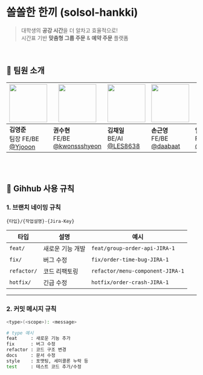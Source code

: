 # 쏠쏠한 한끼 (solsol-hankki)

> 대학생의 **공강 시간**을 더 알차고 효율적으로!  
> 시간표 기반 **맞춤형 그룹 주문** & **예약 주문** 플랫폼


<br />

## 👥 팀원 소개

| <img src="https://github.com/Yjooon.png" width="100px"/> | <img src="https://github.com/kwonssshyeon.png" width="100px"/> | <img src="https://github.com/LES8638.png" width="100px"/> | <img src="https://github.com/daabaat.png" width="100px"/> | <img src="https://github.com/jinyeong212.png" width="100px"/> |
|---|---|---|---|---|
| **김영준**<br>팀장 FE/BE<br>[@Yjooon](https://github.com/Yjooon) | **권수현**<br>FE/BE<br>[@kwonssshyeon](https://github.com/kwonssshyeon) | **김채일**<br>BE/AI<br>[@LES8638](https://github.com/LES8638) | **손근영**<br>FE/BE<br>[@daabaat](https://github.com/daabaat) | **임진영**<br>FE/BE<br>[@jinyeong212](https://github.com/jinyeong212) |



<br /><br />

## 📏 Gihhub 사용 규칙

### 1. 브랜치 네이밍 규칙
`{타입}/{작업설명}-{Jira-Key}`

| 타입 | 설명 | 예시 |
|------|------|------|
| `feat/` | 새로운 기능 개발 | `feat/group-order-api-JIRA-1` |
| `fix/` | 버그 수정 | `fix/order-time-bug-JIRA-1` |
| `refactor/` | 코드 리팩토링 | `refactor/menu-component-JIRA-1` |
| `hotfix/` | 긴급 수정 | `hotfix/order-crash-JIRA-1` |

---

### 2. 커밋 메시지 규칙
```bash
<type>(<scope>): <message>

# type 예시
feat     : 새로운 기능 추가
fix      : 버그 수정
refactor : 코드 구조 변경
docs     : 문서 수정
style    : 포맷팅, 세미콜론 누락 등
test     : 테스트 코드 추가/수정

```
